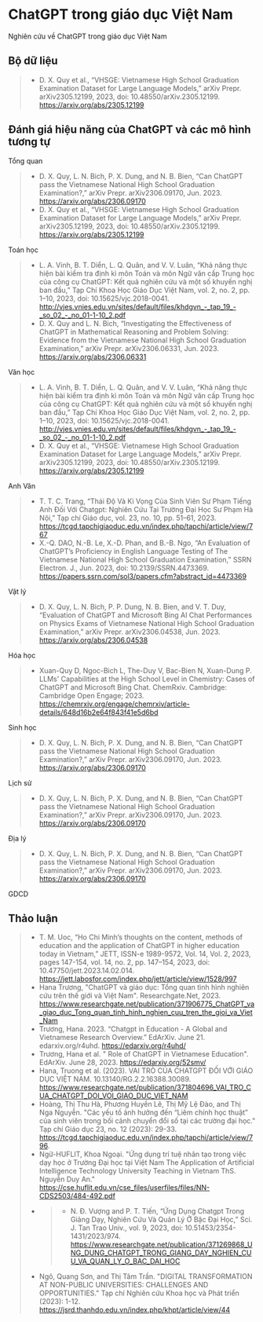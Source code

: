 # ChatGPT trong giáo dục Việt Nam
Nghiên cứu về ChatGPT trong giáo dục Việt Nam

## Bộ dữ liệu 
> * D. X. Quy et al., “VHSGE: Vietnamese High School Graduation Examination Dataset for Large Language Models,” arXiv Prepr. arXiv2305.12199, 2023, doi: 10.48550/arXiv.2305.12199. https://arxiv.org/abs/2305.12199
## Đánh giá hiệu năng của ChatGPT và các mô hình tương tự

Tổng quan

> *  D. X. Quy, L. N. Bich, P. X. Dung, and N. B. Bien, “Can ChatGPT pass the Vietnamese National High School Graduation Examination?,” arXiv Prepr. arXiv2306.09170, Jun. 2023. https://arxiv.org/abs/2306.09170
> *  D. X. Quy et al., “VHSGE: Vietnamese High School Graduation Examination Dataset for Large Language Models,” arXiv Prepr. arXiv2305.12199, 2023, doi: 10.48550/arXiv.2305.12199. https://arxiv.org/abs/2305.12199

Toán học
> *  L. A. Vinh, B. T. Diển, L. Q. Quân, and V. V. Luân, “Khả năng thực hiện bài kiểm tra định kì môn Toán và môn Ngữ văn cấp Trung học của công cụ ChatGPT: Kết quả nghiên cứu và một số khuyến nghị ban đầu,” Tạp Chí Khoa Học Giáo Dục Việt Nam, vol. 2, no. 2, pp. 1–10, 2023, doi: 10.15625/vjc.2018-0041. http://vjes.vnies.edu.vn/sites/default/files/khdgvn_-_tap_19_-_so_02_-_no_01-1-10_2.pdf
> *  D. X. Quy and L. N. Bich, “Investigating the Effectiveness of ChatGPT in Mathematical Reasoning and Problem Solving: Evidence from the Vietnamese National High School Graduation Examination,” arXiv Prepr. arXiv2306.06331, Jun. 2023. https://arxiv.org/abs/2306.06331

Văn học
> *  L. A. Vinh, B. T. Diển, L. Q. Quân, and V. V. Luân, “Khả năng thực hiện bài kiểm tra định kì môn Toán và môn Ngữ văn cấp Trung học của công cụ ChatGPT: Kết quả nghiên cứu và một số khuyến nghị ban đầu,” Tạp Chí Khoa Học Giáo Dục Việt Nam, vol. 2, no. 2, pp. 1–10, 2023, doi: 10.15625/vjc.2018-0041. http://vjes.vnies.edu.vn/sites/default/files/khdgvn_-_tap_19_-_so_02_-_no_01-1-10_2.pdf
> *  D. X. Quy et al., “VHSGE: Vietnamese High School Graduation Examination Dataset for Large Language Models,” arXiv Prepr. arXiv2305.12199, 2023, doi: 10.48550/arXiv.2305.12199. https://arxiv.org/abs/2305.12199

Anh Văn
> * T. T. C. Trang, “Thái Độ Và Kì Vọng Của Sinh Viên Sư Phạm Tiếng Anh Đối Với Chatgpt: Nghiên Cứu Tại Trường Đại Học Sư Phạm Hà Nội,” Tạp chí Giáo dục, vol. 23, no. 10, pp. 51–61, 2023. https://tcgd.tapchigiaoduc.edu.vn/index.php/tapchi/article/view/767
> *  X.-Q. DAO, N.-B. Le, X.-D. Phan, and B.-B. Ngo, “An Evaluation of ChatGPT’s Proficiency in English Language Testing of The Vietnamese National High School Graduation Examination,” SSRN Electron. J., Jun. 2023, doi: 10.2139/SSRN.4473369. https://papers.ssrn.com/sol3/papers.cfm?abstract_id=4473369

Vật lý
> *  D. X. Quy, L. N. Bich, P. P. Dung, N. B. Bien, and V. T. Duy, “Evaluation of ChatGPT and Microsoft Bing AI Chat Performances on Physics Exams of Vietnamese National High School Graduation Examination,” arXiv Prepr. arXiv2306.04538, Jun. 2023. https://arxiv.org/abs/2306.04538

Hóa học
> * Xuan-Quy D, Ngoc-Bich L, The-Duy V, Bac-Bien N, Xuan-Dung P. LLMs' Capabilities at the High School Level in Chemistry: Cases of ChatGPT and Microsoft Bing Chat. ChemRxiv. Cambridge: Cambridge Open Engage; 2023. https://chemrxiv.org/engage/chemrxiv/article-details/648d16b2e64f843f41e5d6bd

Sinh học
> *  D. X. Quy, L. N. Bich, P. X. Dung, and N. B. Bien, “Can ChatGPT pass the Vietnamese National High School Graduation Examination?,” arXiv Prepr. arXiv2306.09170, Jun. 2023. https://arxiv.org/abs/2306.09170

Lịch sử
> *  D. X. Quy, L. N. Bich, P. X. Dung, and N. B. Bien, “Can ChatGPT pass the Vietnamese National High School Graduation Examination?,” arXiv Prepr. arXiv2306.09170, Jun. 2023. https://arxiv.org/abs/2306.09170

Địa lý
> *  D. X. Quy, L. N. Bich, P. X. Dung, and N. B. Bien, “Can ChatGPT pass the Vietnamese National High School Graduation Examination?,” arXiv Prepr. arXiv2306.09170, Jun. 2023. https://arxiv.org/abs/2306.09170

GDCD

## Thảo luận
> * T. M. Uoc, “Ho Chi Minh’s thoughts on the content, methods of education and the application of ChatGPT in higher education today in Vietnam,” JETT, ISSN-e 1989-9572, Vol. 14, Vol. 2, 2023, pages 147-154, vol. 14, no. 2, pp. 147–154, 2023, doi: 10.47750/jett.2023.14.02.014. https://jett.labosfor.com/index.php/jett/article/view/1528/997
> *  Hana Trương, "ChatGPT và giáo dục: Tổng quan tình hình nghiên cứu trên thế giới và Việt Nam". Researchgate.Net, 2023. https://www.researchgate.net/publication/371906775_ChatGPT_va_giao_duc_Tong_quan_tinh_hinh_nghien_cuu_tren_the_gioi_va_Viet_Nam 
> *  Trương, Hana. 2023. “Chatgpt in Education - A Global and Vietnamese Research Overview.” EdArXiv. June 21. edarxiv.org/r4uhd. https://edarxiv.org/r4uhd/
> *  Trương, Hana et al. " Role of ChatGPT in Vietnamese Education". EdArXiv. June 28, 2023. https://edarxiv.org/52smv/
> *  Hana, Truong et al. (2023). VAI TRÒ CỦA CHATGPT ĐỐI VỚI GIÁO DỤC VIỆT NAM. 10.13140/RG.2.2.16388.30089. https://www.researchgate.net/publication/371804696_VAI_TRO_CUA_CHATGPT_DOI_VOI_GIAO_DUC_VIET_NAM
> *  Hoàng, Thị Thu Hà, Phương Huyền Lê, Thị Mỹ Lệ Đào, and Thị Nga Nguyễn. "Các yếu tố ảnh hưởng đến “Liêm chính học thuật” của sinh viên trong bối cảnh chuyển đổi số tại các trường đại học." Tạp chí Giáo dục 23, no. 12 (2023): 29-33. https://tcgd.tapchigiaoduc.edu.vn/index.php/tapchi/article/view/796. 
> *  Ngữ-HUFLIT, Khoa Ngoại. "Ứng dụng trí tuệ nhân tạo trong việc dạy học ở Trường Đại học tại Việt Nam The Application of Artificial Intelligence Technology University Teaching in Vietnam ThS. Nguyễn Duy An." https://cse.huflit.edu.vn/cse_files/userfiles/files/NN-CDS2503/484-492.pdf
> *  > *  N. Đ. Vượng and P. T. Tiến, “Ứng Dụng Chatgpt Trong Giảng Dạy, Nghiên Cứu Và Quản Lý Ở Bậc Đại Học,” Sci. J. Tan Trao Univ., vol. 9, 2023, doi: 10.51453/2354-1431/2023/974. https://www.researchgate.net/publication/371269868_UNG_DUNG_CHATGPT_TRONG_GIANG_DAY_NGHIEN_CUU_VA_QUAN_LY_O_BAC_DAI_HOC
> *  Ngô, Quang Sơn, and Thị Tâm Trần. "DIGITAL TRANSFORMATION AT NON-PUBLIC UNIVERSITIES: CHALLENGES AND OPPORTUNITIES." Tạp chí Nghiên cứu Khoa học và Phát triển (2023): 1-12. https://jsrd.thanhdo.edu.vn/index.php/khpt/article/view/44
